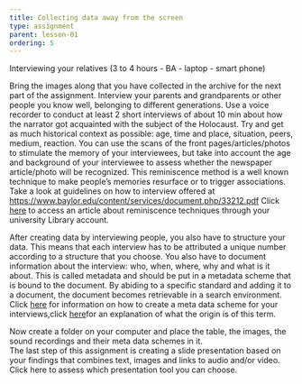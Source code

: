 ```yaml
---
title: Collecting data away from the screen
type: assignment
parent: lesson-01
ordering: 5
---
```


Interviewing your relatives (3 to 4 hours - BA - laptop -  smart phone)
<!-- more -->

Bring the images along that you have collected in the archive for the next part of the assignment. 
Interview your parents and grandparents or other people you know well, belonging to different generations. 
Use a voice recorder to conduct at least 2 short interviews of about 10 min about how the narrator got acquainted with the subject of the Holocaust. 
Try and get as much historical context as possible: age, time and place, situation, peers, medium, reaction. 
You can use the scans of the front pages/articles/photos to stimulate the memory of your interviewees, but take into account the age and background of your interviewee to assess whether the newspaper article/photo will be recognized. This reminiscence method is  a well known technique to make people’s memories resurface or to trigger associations. 
Take a look at guidelines on how to interview offered at https://www.baylor.edu/content/services/document.php/33212.pdf 
Click [here](http://www.tandfonline.com/doi/full/10.1080/1743727X.2013.843073?scroll=top&needAccess=true) to access an article about reminiscence techniques through your university Library account. 

After creating data by interviewing people, you also have to structure your data. This means that each interview has to be attributed a unique number according to a structure that you choose. You also have to document information about the interview: who, when, where, why and what is it about. This is called metadata and should be put in a metadata scheme that is bound to the document. By abiding to a specific standard and adding it to a document, the document becomes retrievable in a search environment.
Click [here](https://youtu.be/ExAlOCgFvHY) for information on how to create a meta data scheme for your interviews,click [here](https://youtu.be/-0vc6LeVa14)for an explanation of what the origin is of this term. 
       
Now  create a folder on your computer and place the table, the images, the sound recordings and their meta data schemes in it.  
The last step of this assignment is creating a slide presentation based on your findings that combines text,  images and links to audio and/or video. Click here to assess which presentation tool you can choose. 

